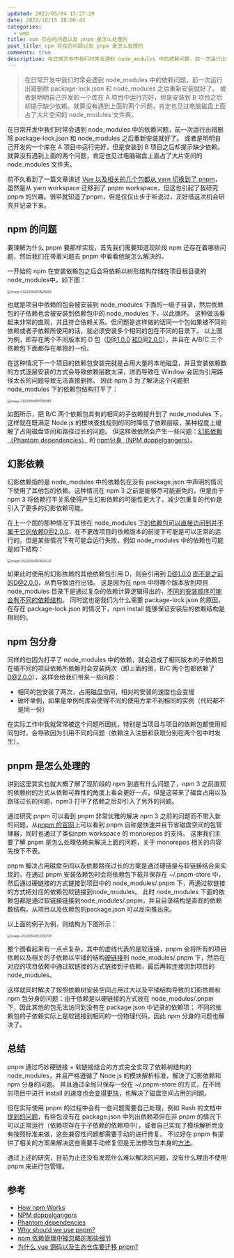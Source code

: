```yaml
---
updated: 2022/05/04 15:27:29
date: 2022/10/15 18:00:43
categories: 
  - web
title: npm 存在的问题以及 pnpm 是怎么处理的
post_title: npm 存在的问题以及 pnpm 是怎么处理的
comments: true
description: 在日常开发中我们时常会遇到 node_modules 中的依赖问题，前一次运行出错删除 package-lock.json 和 node_modules 之后重新安装就好了。 或者是明明自己开发的一个库在 A 项目中运行完好，但是安装到 B 项目之后却提示缺少依赖。就算没有遇到上面的两个问题，肯定也见过电脑磁盘上面占了大片空间的 node_modules 文件夹。
---
```

> 在日常开发中我们时常会遇到 node_modules 中的依赖问题，前一次运行出错删除 package-lock.json 和 node_modules 之后重新安装就好了。 或者是明明自己开发的一个库在 A 项目中运行完好，但是安装到 B 项目之后却提示缺少依赖。就算没有遇到上面的两个问题，肯定也见过电脑磁盘上面占了大片空间的 node_modules 文件夹。

在日常开发中我们时常会遇到 node_modules 中的依赖问题，前一次运行出错删除 package-lock.json 和 node_modules 之后重新安装就好了。 或者是明明自己开发的一个库在 A 项目中运行完好，但是安装到 B 项目之后却提示缺少依赖。就算没有遇到上面的两个问题，肯定也见过电脑磁盘上面占了大片空间的 node_modules 文件夹。

前不久看到了一篇文章讲述 [Vue 以及相关的几个包都从 yarn 切换到了 pnpm](https://www.teqng.com/2021/12/07/%E4%B8%BA%E4%BB%80%E4%B9%88-vue-%E6%BA%90%E7%A0%81%E4%BB%A5%E5%8F%8A%E7%94%9F%E6%80%81%E4%BB%93%E5%BA%93%E8%A6%81%E8%BF%81%E7%A7%BB-pnpm/)， 虽然是从 yarn workspace 迁移到了 pnpm workspace，但这也引起了我研究 pnpm 的兴趣。很早就知道了pnpm，但是仅仅止步于听说过，正好借这次机会研究并记录下来。

## npm 的问题

要理解为什么 pnpm 要那样实现，首先我们需要知道现阶段 npm 还存在着哪些问题，然后我们在带着问题去 pnpm 中看看他是怎么解决的。

一开始的 npm 在安装依赖包之后会将依赖以树形结构存储在项目根目录的 node_modules中，如下图：

<img src="https://static.jindll.com/notes/image-20220504151629263.png" alt="image-20220504151629263" style="zoom:50%;" />

也就是项目中依赖的包会被安装到 node_modules 下面的一级子目录，然后依赖包的子依赖也会被安装到依赖包中的 node_modules 下，以此循环。 这种做法看起来非常的直观，并且符合依赖关系。但问题是这样做的话同一个包如果被不同的依赖或者子依赖所使用的话，就必须安装多个相同的包在不同的目录下。 以上图为例，即存在两个不同版本的 D 包（D@1.0.0 和D@2.0.0），并且在 A/B/C 三个依赖包下面都存在单独的一份。

在这种情况下一个项目的依赖包安装完就是占用大量的本地磁盘，并且安装依赖数的方式逐层安装的方式会导致依赖层数太深，进而导致在 Window 会因为引用路径太长的问题导致无法直接删除。 因此 npm 3 为了解决这个问题把 node_modules 下的依赖包结构打平了：

<img src="https://static.jindll.com/notes/image-20220504151700365.png" alt="image-20220504151700365" style="zoom:50%;" />

如图所示，把 B/C 两个依赖包具有的相同的子依赖提升到了 node_modules 下，这样就在既满足 Node.js 的模块查找规则的同时降低了依赖层级，某种程度上缓解了占用磁盘空间和路径过长的问题。 但这样做依然会产生一些问题：[幻影依赖（Phantom dependencies）](https://rushjs.io/pages/advanced/npm_doppelgangers/) 和 [npm分身（NPM doppelgangers）](https://rushjs.io/pages/advanced/npm_doppelgangers/)。

## 幻影依赖

幻影依赖指的是 node_modules 中的依赖包在没有 package.json 中声明的情况下使用了其他包的依赖。这种情况在 npm 3 之前是能够尽可能避免的，但是由于 npm 3 将依赖打平关系使得产生幻影依赖的可能性更大了，减少包重复的代价是引入了更多的幻影依赖可能。

在上一个图的那种情况下其他在 node_modules 下的依赖包可以直接访问到并不属于它的依赖D@2.0.0，在不更改项目的依赖版本的前提下可能是可以正常的运行的。但是某些情况下有可能会运行失败，例如 node_modules 中的依赖也可能是如下结构：

<img src="https://static.jindll.com/notes/image-20220504151834237.png" alt="image-20220504151834237" style="zoom:50%;" />

如果此时使用的幻影依赖的其他依赖包引用 D，则会引用到 D@1.0.0 而不是之前的D@2.0.0，从而导致运行出错。 这是因为在 npm 中将哪个版本放到项目 node_modules 目录下是通过复杂的依赖计算逻辑得出的，[不同的安装顺序可能会有不同的依赖结构](http://npm.github.io/how-npm-works-docs/npm3/non-determinism.html)。 同时这也是我们为什么需要 package-lock.json 的原因，在存在 package-lock.json 的情况下，npm install 能够保证安装后的依赖结构是相同的。

## npm 包分身

同样的也因为打平了 node_modules 中的依赖，就会造成了相同版本的子依赖包在被不同的项目依赖所依赖时会安装两次（即上面的图，B/C 两个包都依赖了 D@2.0.0），这样会给我们带来一些问题：

- 相同的包安装了两次，占用磁盘空间，相对的安装的速度也会变慢
- 破坏单例，如果是单例的库会使得不同的使用方拿不到相同的实例（代码都不是同一份）

在实际工作中我就常常被这个问题所困扰，特别是当项目与项目的依赖包都使用相同包时，会导致因为引用不同的问题（依赖注入注册和获取分别在两个包中时发生）。

## pnpm 是怎么处理的

讲到这里其实也就大概了解了现阶段的 npm 到底有什么问题了，npm 3 之前直观的依赖树的方式从依赖可靠性的角度上看会更好一点，但是这带来了磁盘占用以及路径过长的问题，npm3 打平了依赖之后却引入了另外的问题。

通过研究 pnpm 可以看到 pnpm 非常优雅的解决 npm 3 之前的问题而不带入新的问题。从[pnpm 的官网](https://pnpm.io/zh/)上可以看到 pnpm 自称是快速并且节省磁盘空间的包管理器，同时也通过了类似npm workspace 的 monorepos 的支持。 这里我们主要了解 pnpm 是怎么处理依赖来解决上面的问题，关于 monorepos 相关的内容先按下不表。

pnpm 解决占用磁盘空间以及依赖路径过长的方案是通过硬链接与软链接结合来实现的，在通过 pnpm 安装依赖包时会将依赖包下载并保存在 ~/.pnpm-store 中， 然后通过硬链接的方式链接到项目中的 node_modules/.pnpm 下，再通过软链接的方式把对应的依赖包软链接到node_modules。 此时 node_modules 下面的依赖包都是通过软链接链接到node_modules/.pnpm，并且目录结构是直观的依赖数结构，从项目以及依赖包的package.json 可以反向推出来。

以上面的例子为例，则结构为下图所示：

<img src="https://static.jindll.com/notes/image-20220504152050745.png" alt="image-20220504152050745" style="zoom:50%;" />

整个图看起来有一点点复杂，其中的虚线代表的是软连接，pnpm 会将所有的项目依赖以及相关的子依赖以平铺的结构[硬链接](https://zh.wikipedia.org/wiki/%E7%A1%AC%E9%93%BE%E6%8E%A5)到 node_modules/.pnpm 下，然后在对应的项目依赖中通过软链接的方式链接到子依赖，最后再软连接回到项目的 node_modules。

这样就同时解决了按照依赖树安装空间占用过大以及平铺结构导致的幻影依赖和 npm 包分身的问题：由于依赖是以硬链接的方式放在 node_modules/.pnpm 下，因此其他的包无法访问到没有在 package.json 中记录的依赖项； 不同的依赖包的子依赖实际上是软链接到相同的一份物理代码，因此 npm 分身的问题也解决了。

## 总结

pnpm 通过巧妙硬链接 + 软链接结合的方式完全实现了依赖树结构的 node_modules，并且严格遵循了 Node.js 的模块解析标准，解决了幻影依赖和 npm 分身的问题。 并且通过全局只保存一份在 ~/.pnpm-store 的方式，在不同的项目中进行 install 的速度也会[变得更快](https://pnpm.io/benchmarks)，也解决了磁盘空间占用的问题。

但在实际使用 pnpm 的过程中会有一些问题需要自己处理，例如 Rush 的文档中[提到的问题](https://rushjs.io/pages/maintainer/package_managers/#:~:text=Although%20PNPM%E2%80%99s%20symlinking,for%20help%2C%20though.)，有些包没有在 package.json 中列出依赖项但在非 pnpm 的情况下可以正常运行（依赖项存在于子依赖的依赖项中），或者自己实现了模块解析而没有按照标准来做，这些兼容性问题都需要手动的进行修复。 不过好在 pnpm 有提供了相关的方案来解决这些需要手动修复但是无法修改包本身的[方法](https://pnpm.io/faq#pnpm-does-not-work-with-your-project-here)。

通过上述的研究，目前为止还没有发现什么难以解决的问题，没有什么理由不使用 pnpm 来进行包管理。

## 参考

- [How npm Works](https://npm.github.io/how-npm-works-docs/index.html)
- [NPM doppelgangers](https://rushjs.io/pages/advanced/npm_doppelgangers/)
- [Phantom dependencies](https://rushjs.io/pages/advanced/phantom_deps/)
- [Why should we use pnpm?](https://medium.com/pnpm/why-should-we-use-pnpm-75ca4bfe7d93)
- [npm 依赖管理中被忽略的那些细节](https://www.zoo.team/article/npm-details)
- [为什么 vue 源码以及生态仓库要迁移 pnpm?](https://www.teqng.com/2021/12/07/%E4%B8%BA%E4%BB%80%E4%B9%88-vue-%E6%BA%90%E7%A0%81%E4%BB%A5%E5%8F%8A%E7%94%9F%E6%80%81%E4%BB%93%E5%BA%93%E8%A6%81%E8%BF%81%E7%A7%BB-pnpm/)